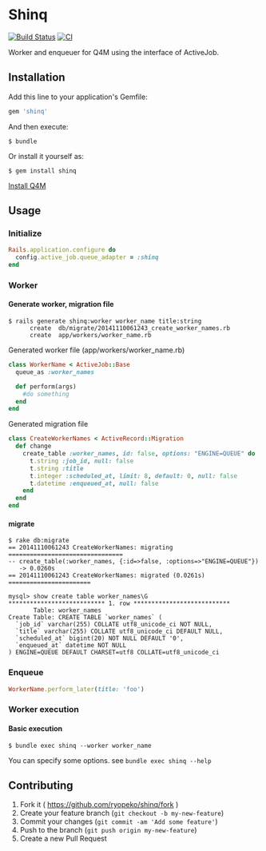 # Shinq
[![Build Status](https://travis-ci.org/ryopeko/shinq.svg)](https://travis-ci.org/ryopeko/shinq)
[![CI](https://github.com/ryopeko/shinq/workflows/test/badge.svg?event=push)](https://github.com/ryopeko/shinq/actions?query=workflow%3Atest+event%3Apush)

Worker and enqueuer for Q4M using the interface of ActiveJob.

## Installation

Add this line to your application's Gemfile:

```ruby
gem 'shinq'
```

And then execute:

    $ bundle

Or install it yourself as:

    $ gem install shinq

[Install Q4M](http://q4m.github.io/install.html)

## Usage

### Initialize
```ruby
Rails.application.configure do
  config.active_job.queue_adapter = :shinq
end
```

### Worker

#### Generate worker, migration file

```
$ rails generate shinq:worker worker_name title:string
      create  db/migrate/20141110061243_create_worker_names.rb
      create  app/workers/worker_name.rb
```

Generated worker file (app/workers/worker_name.rb)
```ruby
class WorkerName < ActiveJob::Base
  queue_as :worker_names

  def perform(args)
    #do something
  end
end
```

Generated migration file
```ruby
class CreateWorkerNames < ActiveRecord::Migration
  def change
    create_table :worker_names, id: false, options: "ENGINE=QUEUE" do |t|
      t.string :job_id, null: false
      t.string :title
      t.integer :scheduled_at, limit: 8, default: 0, null: false
      t.datetime :enqueued_at, null: false
    end
  end
end
```

#### migrate
```
$ rake db:migrate
== 20141110061243 CreateWorkerNames: migrating ================================
-- create_table(:worker_names, {:id=>false, :options=>"ENGINE=QUEUE"})
   -> 0.0260s
== 20141110061243 CreateWorkerNames: migrated (0.0261s) =======================

mysql> show create table worker_names\G
*************************** 1. row ***************************
       Table: worker_names
Create Table: CREATE TABLE `worker_names` (
  `job_id` varchar(255) COLLATE utf8_unicode_ci NOT NULL,
  `title` varchar(255) COLLATE utf8_unicode_ci DEFAULT NULL,
  `scheduled_at` bigint(20) NOT NULL DEFAULT '0',
  `enqueued_at` datetime NOT NULL
) ENGINE=QUEUE DEFAULT CHARSET=utf8 COLLATE=utf8_unicode_ci
```

### Enqueue
```ruby
WorkerName.perform_later(title: 'foo')
```

### Worker execution

#### Basic execution
```
$ bundle exec shinq --worker worker_name
```

You can specify some options. see `bundle exec shinq --help`

## Contributing

1. Fork it ( https://github.com/ryopeko/shinq/fork )
2. Create your feature branch (`git checkout -b my-new-feature`)
3. Commit your changes (`git commit -am 'Add some feature'`)
4. Push to the branch (`git push origin my-new-feature`)
5. Create a new Pull Request
